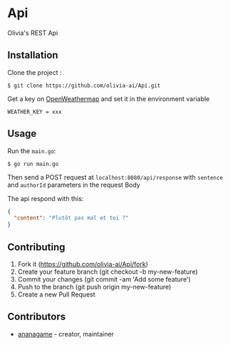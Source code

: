 # Api

Olivia's REST Api 

## Installation

Clone the project :

```
$ git clone https://github.com/olivia-ai/Api.git
```

Get a key on [OpenWeathermap](https://www.openweathermap.org/) and set it in the environment variable

```
WEATHER_KEY = xxx
```

## Usage

Run the `main.go`: 

```
$ go run main.go
```

Then send a POST request at `localhost:8080/api/response` with `sentence` and `authorId` parameters in the request Body

The api respond with this:

```json
{
  "content": "Plutôt pas mal et toi ?"
}
```

## Contributing

1. Fork it (https://github.com/olivia-ai/Api/fork)
2. Create your feature branch (git checkout -b my-new-feature)
3. Commit your changes (git commit -am 'Add some feature')
4. Push to the branch (git push origin my-new-feature)
5. Create a new Pull Request

## Contributors

- [ananagame](https://github.com/ananagame) - creator, maintainer
